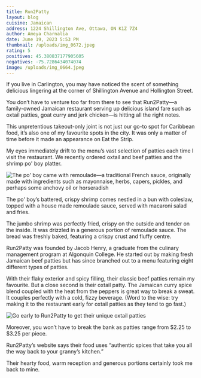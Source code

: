 ```yaml
---
title: Run2Patty
layout: blog
cuisine: Jamaican
address: 1224 Shillington Ave, Ottawa, ON K1Z 7Z4
author: Ameya Charnalia
date: June 19, 2023 5:53 PM
thumbnail: /uploads/img_0672.jpeg
rating: 5
positives: 45.380837177905605
negatives: -75.7286434074074
image: /uploads/img_0664.jpeg
---
```

If you live in Carlington, you may have noticed the scent of something delicious lingering at the corner of Shillington Avenue and Hollington Street.

You don’t have to venture too far from there to see that Run2Patty—a family-owned Jamaican restaurant serving up delicious island fare such as oxtail patties, goat curry and jerk chicken—is hitting all the right notes. 

This unpretentious takeout-only joint is not just our go-to spot for Caribbean food, it’s also one of my favourite spots in the city. It was only a matter of time before it made an appearance on Eat the Strip. 

My eyes immediately drift to the menu’s vast selection of patties each time I visit the restaurant. We recently ordered oxtail and beef patties and the shrimp po' boy platter.

![The po' boy came with remoulade—a traditional French sauce, originally made with ingredients such as mayonnaise, herbs, capers, pickles, and perhaps some anchovy oil or horseradish](/uploads/img_0702.jpeg "Po' boy")

The po' boy’s battered, crispy shrimp comes nestled in a bun with coleslaw, topped with a house made remoulade sauce, served with macaroni salad and fries.

The jumbo shrimp was perfectly fried, crispy on the outside and tender on the inside. It was drizzled in a generous portion of remoulade sauce. The bread was freshly baked, featuring a crispy crust and fluffy centre.

Run2Patty was founded by Jacob Henry, a graduate from the culinary management program at Algonquin College. He started out by making fresh Jamaican beef patties but has since branched out to a menu featuring eight different types of patties.

With their flaky exterior and spicy filling, their classic beef patties remain my favourite. But a close second is their oxtail patty. The Jamaican curry spice blend coupled with the heat from the peppers is great way to break a sweat. It couples perfectly with a cold, fizzy beverage. (Word to the wise: try making it to the restaurant early for oxtail patties as they tend to go fast.)

![Go early to Run2Patty to get their unique oxtail patties](/uploads/img_0672.jpeg "Oxtail patty")

Moreover, you won’t have to break the bank as patties range from $2.25 to $3.25 per piece.

Run2Patty’s website says their food uses “authentic spices that take you all the way back to your granny’s kitchen.”

Their hearty food, warm reception and generous portions certainly took me back 
to mine.